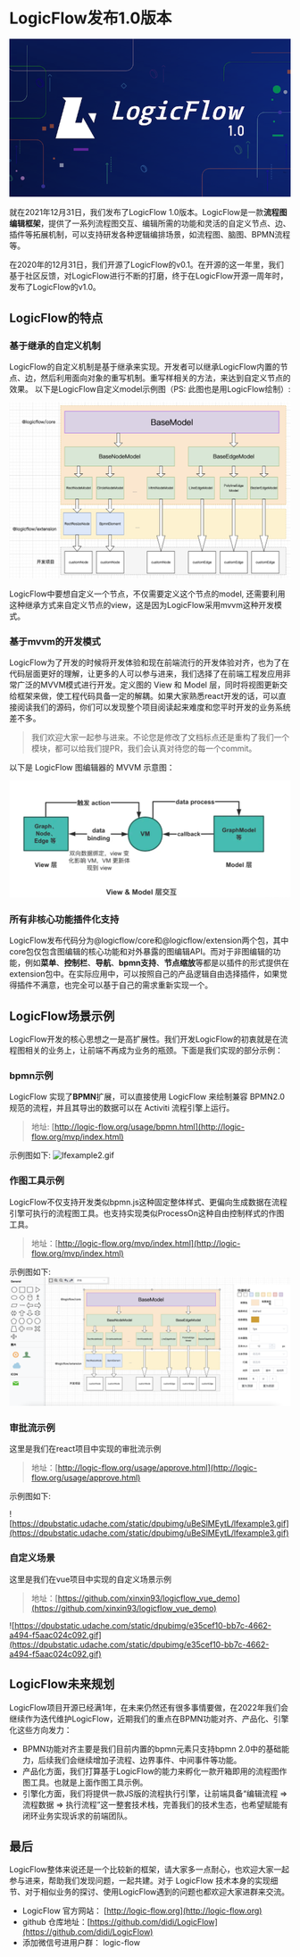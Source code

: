 # LogicFlow发布1.0版本

![x](../assets/images/LogicFlow-2.png)

就在2021年12月31日，我们发布了LogicFlow 1.0版本。LogicFlow是一款**流程图编辑框架**，提供了一系列流程图交互、编辑所需的功能和灵活的自定义节点、边、插件等拓展机制，可以支持研发各种逻辑编排场景，如流程图、脑图、BPMN流程等。

在2020年的12月31日，我们开源了LogicFlow的v0.1。在开源的这一年里，我们基于社区反馈，对LogicFlow进行不断的打磨，终于在LogicFlow开源一周年时，发布了LogicFlow的v1.0。

## LogicFlow的特点

### 基于继承的自定义机制

LogicFlow的自定义机制是基于继承来实现。开发者可以继承LogicFlow内置的节点、边，然后利用面向对象的重写机制。重写样相关的方法，来达到自定义节点的效果。
以下是LogicFlow自定义model示例图（PS: 此图也是用LogicFlow绘制）:

![logicflow-1.0-2.png](../assets/images/logicflow-1.0-2.png)

LogicFlow中要想自定义一个节点，不仅需要定义这个节点的model, 还需要利用这种继承方式来自定义节点的view，这是因为LogicFlow采用mvvm这种开发模式。

### 基于mvvm的开发模式

LogicFlow为了开发的时候将开发体验和现在前端流行的开发体验对齐，也为了在代码层面更好的理解，让更多的人可以参与进来，我们选择了在前端工程发应用非常广泛的MVVM模式进行开发。定义图的 View 和 Model 层，同时将视图更新交给框架来做，使工程代码具备一定的解耦。如果大家熟悉react开发的话，可以直接阅读我们的源码，你们可以发现整个项目阅读起来难度和您平时开发的业务系统差不多。

> 我们欢迎大家一起参与进来。不论您是修改了文档标点还是重构了我们一个模块，都可以给我们提PR，我们会认真对待您的每一个commit。

以下是 LogicFlow 图编辑器的 MVVM 示意图：

![logicflow-1.0-3.png](../assets/images/logicFlow-1.0-3.png)

### 所有非核心功能插件化支持

LogicFlow发布代码分为@logicflow/core和@logicflow/extension两个包，其中core包仅包含图编辑的核心功能和对外暴露的图编辑API。而对于非图编辑的功能，例如**菜单**、**控制栏**、**导航**、**bpmn支持**、**节点缩放**等都是以插件的形式提供在extension包中。在实际应用中，可以按照自己的产品逻辑自由选择插件，如果觉得插件不满意，也完全可以基于自己的需求重新实现一个。

## LogicFlow场景示例

LogicFlow开发的核心思想之一是高扩展性。我们开发LogicFlow的初衷就是在流程图相关的业务上，让前端不再成为业务的瓶颈。下面是我们实现的部分示例：

### bpmn示例

LogicFlow 实现了**BPMN**扩展，可以直接使用 LogicFlow 来绘制兼容 BPMN2.0 规范的流程，并且其导出的数据可以在 Activiti 流程引擎上运行。

> 地址: [http://logic-flow.org/usage/bpmn.html](http://logic-flow.org/mvp/index.html)

示例图如下:
![lfexample2.gif](https://dpubstatic.udache.com/static/dpubimg/CS6S6q9Yxf/lfexample2.gif)

### 作图工具示例

LogicFlow不仅支持开发类似bpmn.js这种固定整体样式、更偏向生成数据在流程引擎可执行的流程图工具。也支持实现类似ProcessOn这种自由控制样式的作图工具。

> 地址：[http://logic-flow.org/mvp/index.html](http://logic-flow.org/mvp/index.html)

示例图如下:
![logicflow-1.0-4.png](../assets/images/LogicFlow-1.0-4.png)

### 审批流示例

这里是我们在react项目中实现的审批流示例

> 地址：[http://logic-flow.org/usage/approve.html](http://logic-flow.org/usage/approve.html)

示例图如下:

![https://dpubstatic.udache.com/static/dpubimg/uBeSlMEytL/lfexample3.gif](https://dpubstatic.udache.com/static/dpubimg/uBeSlMEytL/lfexample3.gif)

### 自定义场景

这里是我们在vue项目中实现的自定义场景示例

> 地址：[https://github.com/xinxin93/logicflow_vue_demo](https://github.com/xinxin93/logicflow_vue_demo)

![https://dpubstatic.udache.com/static/dpubimg/e35cef10-bb7c-4662-a494-f5aac024c092.gif](https://dpubstatic.udache.com/static/dpubimg/e35cef10-bb7c-4662-a494-f5aac024c092.gif)

## LogicFlow未来规划

LogicFlow项目开源已经满1年，在未来仍然还有很多事情要做，在2022年我们会继续作为迭代维护LogicFlow，近期我们的重点在BPMN功能对齐、产品化、引擎化这些方向发力：

- BPMN功能对齐主要是我们目前内置的bpmn元素只支持bpmn 2.0中的基础能力，后续我们会继续增加子流程、边界事件、中间事件等功能。
- 产品化方面，我们打算基于LogicFlow的能力来孵化一款开箱即用的流程图作图工具。也就是上面作图工具示例。
- 引擎化方面，我们将提供一款JS版的流程执行引擎，让前端具备“编辑流程 => 流程数据 => 执行流程”这一整套技术栈，完善我们的技术生态，也希望赋能有闭环业务实现诉求的前端团队。

## 最后

LogicFlow整体来说还是一个比较新的框架，请大家多一点耐心，也欢迎大家一起参与进来，帮助我们发现问题，一起共建。对于 LogicFlow 技术本身的实现细节、对于相似业务的探讨、使用LogicFlow遇到的问题也都欢迎大家进群来交流。

-   LogicFlow 官方网站： [http://logic-flow.org](http://logic-flow.org)
-   github 仓库地址：[https://github.com/didi/LogicFlow](https://github.com/didi/LogicFlow)
-   添加微信号进用户群： logic-flow